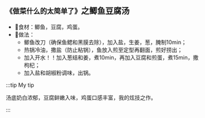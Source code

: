 ## `《做菜什么的太简单了》`之鲫鱼豆腐汤
- 🥣食材：鲫鱼，豆腐，鸡蛋。
- 🥣做法：
  - 鲫鱼改刀（确保鱼鳃和黑膜去除），加入盐，生姜，葱，腌制10min；
  - 热锅冷油，撒盐（防止粘锅），鱼放入煎至定型再翻面，煎好捞出；
  - 加入开水！！加入葱结和姜，煮10min，再加入豆腐和煎蛋，煮15min，撒枸杞；
  - 加入盐和胡椒粉调味，出锅。
   
:::tip My tip

汤底奶白浓郁，豆腐鲜嫩入味，鸡蛋口感丰富，我的炫技之作。

:::

